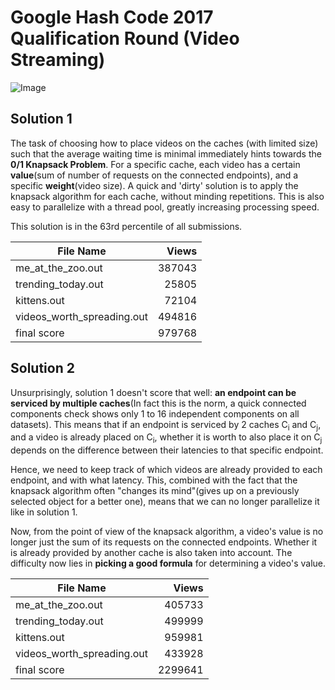 # Google Hash Code 2017 Qualification Round (Video Streaming)

![Image](https://github.com/user-attachments/assets/6a9e4a85-c608-4b6e-a6c7-cf3f10a965ee)

## Solution 1

The task of choosing how to place videos on the caches (with limited size) such that the average waiting time is minimal immediately hints towards the **0/1 Knapsack Problem**. For a specific cache, each video has a certain **value**(sum of number of requests on the connected endpoints), and a specific **weight**(video size). A quick and 'dirty' solution is to apply the knapsack algorithm for each cache, without minding repetitions. This is also easy to parallelize with a thread pool, greatly increasing processing speed.

This solution is in the 63rd percentile of all submissions.

| File Name                        | Views   |
|----------------------------------|--------:|
| me_at_the_zoo.out               | 387043  |
| trending_today.out              | 25805   |
| kittens.out                     | 72104   |
| videos_worth_spreading.out      | 494816  |
| final score                     | 979768  |


## Solution 2

Unsurprisingly, solution 1 doesn't score that well: **an endpoint can be serviced by multiple caches**(In fact this is the norm, a quick connected components check shows only 1 to 16 independent components on all datasets). This means that if an endpoint is serviced by 2 caches C<sub>i</sub> and C<sub>j</sub>, and a video is already placed on C<sub>i</sub>, whether it is worth to also place it on C<sub>j</sub> depends on the difference between their latencies to that specific endpoint.

Hence, we need to keep track of which videos are already provided to each endpoint, and with what latency. This, combined with the fact that the knapsack algorithm often "changes its mind"(gives up on a previously selected object for a better one), means that we can no longer parallelize it like in solution 1.

Now, from the point of view of the knapsack algorithm, a video's value is no longer just the sum of its requests on the connected endpoints. Whether it is already provided by another cache is also taken into account. The difficulty now lies in **picking a good formula** for determining a video's value.


| File Name                        | Views   |
|----------------------------------|--------:|
| me_at_the_zoo.out               | 405733  |
| trending_today.out              | 499999  |
| kittens.out                     | 959981  |
| videos_worth_spreading.out      | 433928  |
| final score                     | 2299641 |


